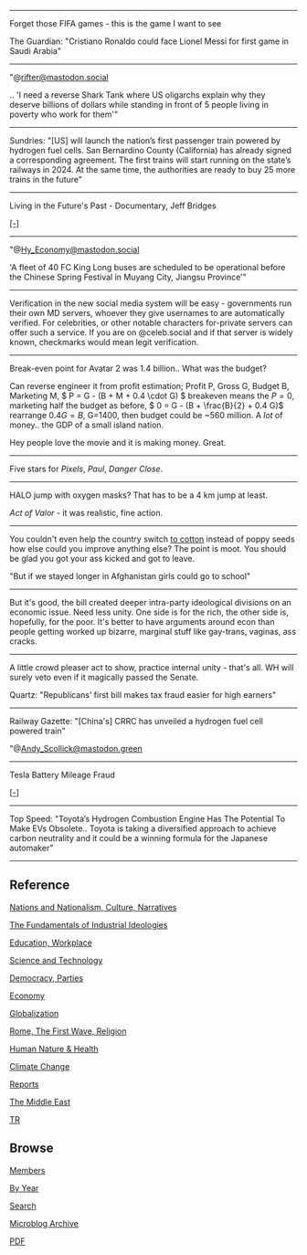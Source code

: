 
---

Forget those FIFA games - this is the game I want to see

The Guardian: "Cristiano Ronaldo could face Lionel Messi for first
game in Saudi Arabia"

---

"@rifter@mastodon.social

.. 'I need a reverse Shark Tank where US oligarchs explain why they
deserve billions of dollars while standing in front of 5 people living
in poverty who work for them'"

---

Sundries: "[US] will launch the nation’s first passenger train powered
by hydrogen fuel cells. San Bernardino County (California) has already
signed a corresponding agreement. The first trains will start running
on the state’s railways in 2024. At the same time, the authorities are
ready to buy 25 more trains in the future"

---

Living in the Future's Past - Documentary, Jeff Bridges 

[[-]](https://youtu.be/ZJV0Kx7oGxU)

---

"@Hy_Economy@mastodon.social

'A fleet of 40 FC King Long buses are scheduled to be operational
before the Chinese Spring Festival in Muyang City, Jiangsu Province'"

---

Verification in the new social media system will be easy - governments
run their own MD servers, whoever they give usernames to are
automatically verified. For celebrities, or other notable characters
for-private servers can offer such a service. If you are on
@celeb.social and if that server is widely known, checkmarks would
mean legit verification.

---

Break-even point for Avatar 2 was 1.4 billion.. What was the budget?

Can reverse engineer it from profit estimation; Profit P, Gross G,
Budget B, Marketing M, $ P = G - (B + M + 0.4 \cdot G) $ breakeven
means the $P=0$, marketing half the budget as before, $ 0 = G - (B +
\frac{B}{2} + 0.4 G)$ rearrange $0.4 G = B$, G=1400, then budget could
be ~560 million. A *lot* of money.. the GDP of a small island nation.

Hey people love the movie and it is making money. Great.

---

Five stars for *Pixels*, *Paul*, *Danger Close*.

---

HALO jump with oxygen masks? That has to be a 4 km jump at least.

*Act of Valor* - it was realistic, fine action.

---

You couldn't even help the country switch [to cotton](../../2023/01/little-america-chandrasekaran.html#cotton)
instead of poppy seeds how else could you improve anything else? The
point is moot. You should be glad you got your ass kicked and got to
leave.

"But if we stayed longer in Afghanistan girls could go to school"

---

But it's good, the bill created deeper intra-party ideological
divisions on an economic issue. Need less unity. One side is for the
rich, the other side is, hopefully, for the poor. It's better to have
arguments around econ than people getting worked up bizarre, marginal
stuff like gay-trans, vaginas, ass cracks.

---

A little crowd pleaser act to show, practice internal unity - that's
all. WH will surely veto even if it magically passed the Senate.

Quartz: "Republicans’ first bill makes tax fraud easier for high earners"

---

Railway Gazette: "[China's] CRRC has unveiled a hydrogen fuel cell
powered train"

"@Andy_Scollick@mastodon.green

---

Tesla Battery Mileage Fraud

[[-]](https://gotmusked.com/content/fudging-evs-battery-mileage/)

---

Top Speed: "Toyota’s Hydrogen Combustion Engine Has The Potential To
Make EVs Obsolete.. Toyota is taking a diversified approach to achieve
carbon neutrality and it could be a winning formula for the Japanese
automaker"

---

## Reference

[Nations and Nationalism, Culture, Narratives](2013/02/nations-and-nationalism.html)

[The Fundamentals of Industrial Ideologies](2011/04/fundamentals-of-industrial-ideologies.html)

[Education, Workplace](2017/09/education-workplace.html)

[Science and Technology](2018/09/science-technology.html)

[Democracy, Parties](2016/11/democracy.html)

[Economy](2018/05/economy.html)

[Globalization](2018/09/globalization.html)

[Rome, The First Wave, Religion](2017/12/rome.html)

[Human Nature & Health](2020/07/human-nature.html)

[Climate Change](2018/12/climate.html)

[Reports](2019/05/reports.html)

[The Middle East](2019/07/middleeast.html)

[TR](../tr)

## Browse

[Members](2022/08/members.html)

[By Year](years.html)

[Search](search.html)

[Microblog Archive](mbl/index.html)

[PDF](https://drive.google.com/uc?export=view&id=1FSi-1MnqXVq_PVTEXzzflwN8-7h92N_R)




